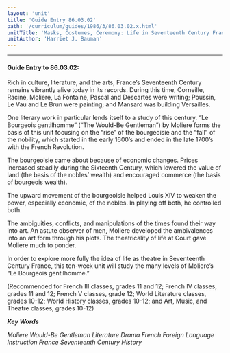 ```yaml
---
layout: 'unit'
title: 'Guide Entry 86.03.02'
path: '/curriculum/guides/1986/3/86.03.02.x.html'
unitTitle: 'Masks, Costumes, Ceremony: Life in Seventeenth Century France'
unitAuthor: 'Harriet J. Bauman'
---
```


<body>
<hr/>
 <h4>
  Guide Entry to 86.03.02:
 </h4>
 Rich in culture, literature, and the arts, France’s Seventeenth Century remains vibrantly alive today in its records. During this time, Corneille, Racine, Moliere, La Fontaine, Pascal and Descartes were writing; Poussin, Le Vau and Le Brun were painting; and Mansard was building Versailles.
 <p>
  One literary work in particular lends itself to a study of this century. “Le Bourgeois gentilhomme” (“The Would-Be Gentleman”) by Moliere forms the basis of this unit focusing on the “rise” of the bourgeoisie and the “fall” of the nobility, which started in the early 1600’s and ended in the late 1700’s with the French Revolution.
 </p>
 <p>
  The bourgeoisie came about because of economic changes. Prices increased steadily during the Sixteenth Century, which lowered the value of land (the basis of the nobles’ wealth) and encouraged commerce (the basis of bourgeois wealth).
 </p>
 <p>
  The upward movement of the bourgeoisie helped Louis XIV to weaken the power, especially economic, of the nobles. In playing off both, he controlled both.
 </p>
 <p>
  The ambiguities, conflicts, and manipulations of the times found their way into art. An astute observer of men, Moliere developed the ambivalences into an art form through his plots. The theatricality of life at Court gave Moliere much to ponder.
 </p>
 <p>
  In order to explore more fully the idea of life as theatre in Seventeenth Century France, this ten-week unit will study the many levels of Moliere’s “Le Bourgeois gentilhomme.”
 </p>
 <p>
  (Recommended for French III classes, grades 11 and 12; French IV classes, grades 11 and 12; French V classes, grade 12; World Literature classes, grades 10-12; World History classes, grades 10-12; and Art, Music, and Theatre classes, grades 10-12)
 </p>
<p>
  <b>
   <i>
    Key Words
   </i>
  </b>
  <br/>
 </p>
 <p>
  <i>
   Moliere Would-Be Gentleman Literature Drama French Foreign Language Instruction France Seventeenth Century History
  </i>
 </p>

</body>
